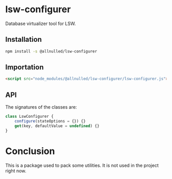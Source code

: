 # lsw-configurer

Database virtualizer tool for LSW.

## Installation

```sh
npm install -s @allnulled/lsw-configurer
```

## Importation

```html
<script src="node_modules/@allnulled/lsw-configurer/lsw-configurer.js"></script>
```

## API

The signatures of the classes are:

```js
class LswConfigurer {
    configure(stateOptions = {}) {}
    get(key, defaultValue = undefined) {}
}
```

# Conclusion

This is a package used to pack some utilities. It is not used in the project right now.